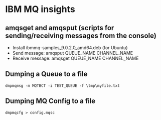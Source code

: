 IBM MQ insights
===============

amqsget and amqsput (scripts for sending/receiving messages from the console)
---------------------------------------------------------------------------------
* Install ibmmq-samples_9.0.2.0_amd64.deb (for Ubuntu)
* Send message: amqsput QUEUE_NAME CHANNEL_NAME
* Receive message: amqsget QUEUE_NAME CHANNEL_NAME

Dumping a Queue to a file
-------------------------

```dmpmqmsg -m MQTBCT -i TEST_QUEUE -f \tmp\myfile.txt```

Dumping MQ Config to a file
---------------------------

```dmpmqcfg > config.mqsc```
